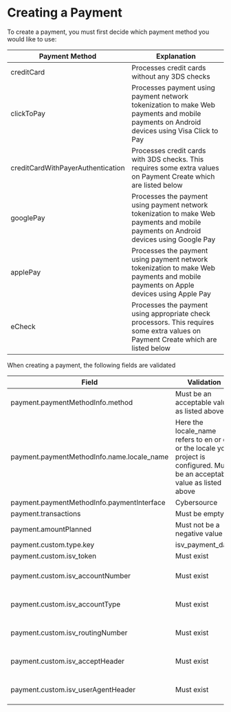 # Creating a Payment

To create a payment, you must first decide which payment method you would like to use:

| Payment Method                    | Explanation                                                                                                          |
| --------------------------------- | -------------------------------------------------------------------------------------------------------------------- |
| creditCard                        | Processes credit cards without any 3DS checks                                                                       |
| clickToPay                      | Processes payment using payment network tokenization to make Web payments and mobile payments on Android devices using Visa Click to Pay                                                          |
| creditCardWithPayerAuthentication | Processes credit cards with 3DS checks. This requires some extra values on Payment Create which are listed below    |
| googlePay                         | Processes the payment using payment network tokenization to make Web payments and mobile payments on Android devices using Google Pay |
| applePay                          | Processes the payment using payment network tokenization to make Web payments and mobile payments on Apple devices using Apple Pay   |
| eCheck                            | Processes the payment using appropriate check processors. This requires some extra values on Payment Create which are listed below |



When creating a payment, the following fields are validated

| Field                                      | Validation                                  | When   |
| ------------------------------------------ | ------------------------------------------- | ------ |
| payment.paymentMethodInfo.method           | Must be an acceptable value as listed above | Always |
| payment.paymentMethodInfo.name.locale_name             | Here the locale_name refers to en or de or the locale your project is configured. Must be an acceptable value as listed above | Always |
| payment.paymentMethodInfo.paymentInterface | Cybersource                                 | Always |
| payment.transactions                       | Must be empty                               | Always |
| payment.amountPlanned                      | Must not be a negative value                | Always |
| payment.custom.type.key                    | isv_payment_data                            | Always |
| payment.custom.isv_token                   | Must exist                                  | Always |
| payment.custom.isv_accountNumber           | Must exist                                  | If payment.paymentMethodInfo.method is eCheck                            |
| payment.custom.isv_accountType             | Must exist                                  | If payment.paymentMethodInfo.method is eCheck                            |
| payment.custom.isv_routingNumber           | Must exist                                  | If payment.paymentMethodInfo.method is eCheck                            |
| payment.custom.isv_acceptHeader            | Must exist                                  | If payment.paymentMethodInfo.method is creditCardWithPayerAuthentication |
| payment.custom.isv_userAgentHeader         | Must exist                                  | If payment.paymentMethodInfo.method is creditCardWithPayerAuthentication |

